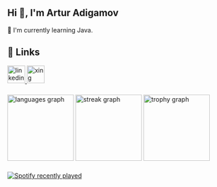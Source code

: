 
## Hi 👋, I'm Artur Adigamov

🌱 I'm currently learning Java.



## 🔗 Links
<div align="left">
  <a href="https://www.linkedin.com/in/artur-adigamov-103a28294/" target="_blank">
    <img src="https://img.shields.io/static/v1?message=LinkedIn&logo=linkedin&label=&color=0077B5&logoColor=white&labelColor=&style=for-the-badge" height="40" alt="linkedin logo"  />
  </a>
  <a href="https://www.xing.com/profile/Artur_Adigamov/web_profiles" target="_blank">
    <img src="https://img.shields.io/static/v1?message=Xing&logo=xing&label=&color=25D366&logoColor=black&labelColor=&style=for-the-badge" height="40" alt="xing logo"  />
  </a>
</div>


###

<div align="left">
  <img src="https://github-readme-stats.vercel.app/api/top-langs?username=naosh1ma&locale=en&hide_title=false&layout=compact&card_width=320&langs_count=5&theme=dracula&hide_border=false&order=2&custom_title=Java" height="150" alt="languages graph"  />
  <img src="https://streak-stats.demolab.com?user=naosh1ma&locale=en&mode=daily&theme=dracula&hide_border=false&border_radius=5&order=3" height="150" alt="streak graph"  />
  <img src="https://github-profile-trophy.vercel.app?username=naosh1ma&theme=dracula&column=-1&row=1&margin-w=8&margin-h=8&no-bg=false&no-frame=false&order=4" height="150" alt="trophy graph"  />
</div>

###


<div align="left">
  <a href="https://open.spotify.com/user/31dvhcpxya3takok3exshfzqr4qe">
    <img src="https://spotify-recently-played-readme.vercel.app/api?user=31dvhcpxya3takok3exshfzqr4qe&count=4&unique=false" alt="Spotify recently played"  />
  </a>
</div>

###






